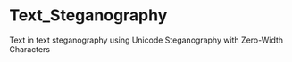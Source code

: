 # Text_Steganography
Text in text steganography using Unicode Steganography with Zero-Width Characters
